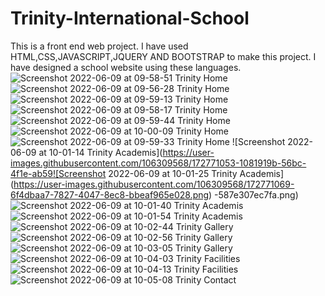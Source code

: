 # Trinity-International-School
This is a front end web project. I have used HTML,CSS,JAVASCRIPT,JQUERY AND BOOTSTRAP to make this project. I have designed a school website using these languages.![Screenshot 2022-06-09 at 09-58-51 Trinity Home](https://user-images.githubusercontent.com/106309568/172770863-f19b1811-5fb0-4194-9af3-d6afd5fbc754.png)
![Screenshot 2022-06-09 at 09-56-28 Trinity Home](https://user-images.githubusercontent.com/106309568/172770923-27f8c435-dcbe-49d2-8853-12fec09d46c5.png)
![Screenshot 2022-06-09 at 09-59-13 Trinity Home](https://user-images.githubusercontent.com/106309568/172770950-a6cd1e39-1922-45ce-81f0-addd25d885c9.png)
![Screenshot 2022-06-09 at 09-58-17 Trinity Home](https://user-images.githubusercontent.com/106309568/172770978-1bb20798-97e6-44ec-b32b-0c9f29097301.png)
![Screenshot 2022-06-09 at 09-59-44 Trinity Home](https://user-images.githubusercontent.com/106309568/172770995-119c9bd6-d90b-428e-9485-2af4224e7d0e.png)
![Screenshot 2022-06-09 at 10-00-09 Trinity Home](https://user-images.githubusercontent.com/106309568/172771011-711e4147-8de5-408b-8c44-79ddd1031e95.png)
![Screenshot 2022-06-09 at 09-59-33 Trinity Home](https://user-images.githubusercontent.com/106309568/172771035-e9c2bc52-0a0c-4ae4-a4ae-6a452955d4b9.png)
![Screenshot 2022-06-09 at 10-01-14 Trinity Academis](https://user-images.githubusercontent.com/106309568/172771053-1081919b-56bc-4f1e-ab59![Screenshot 2022-06-09 at 10-01-25 Trinity Academis](https://user-images.githubusercontent.com/106309568/172771069-6f4dbaa7-7827-4047-8ec8-bbeaf965e028.png)
-587e307ec7fa.png)
![Screenshot 2022-06-09 at 10-01-40 Trinity Academis](https://user-images.githubusercontent.com/106309568/172771091-718f5f98-5c69-49b4-8e67-8b4c9f76c467.png)
![Screenshot 2022-06-09 at 10-01-54 Trinity Academis](https://user-images.githubusercontent.com/106309568/172771120-dd921cd9-2976-475d-a1a4-50625a722e84.png)
![Screenshot 2022-06-09 at 10-02-44 Trinity Gallery](https://user-images.githubusercontent.com/106309568/172771139-9c2d38b8-9487-4a59-ad70-00e3e52c4bab.png)
![Screenshot 2022-06-09 at 10-02-56 Trinity Gallery](https://user-images.githubusercontent.com/106309568/172771159-21ca795f-8098-4813-9ca6-dd731b3bcda8.png)
![Screenshot 2022-06-09 at 10-03-05 Trinity Gallery](https://user-images.githubusercontent.com/106309568/172771188-7e60a830-96de-4f67-a90a-7d9febb331f2.png)
![Screenshot 2022-06-09 at 10-04-03 Trinity Facilities](https://user-images.githubusercontent.com/106309568/172771207-e27832d2-71cc-4f61-a3f0-c065bf157bf0.png)
![Screenshot 2022-06-09 at 10-04-13 Trinity Facilities](https://user-images.githubusercontent.com/106309568/172771221-c6a970de-72b5-4a5a-a573-c5f05dc57bb8.png)
![Screenshot 2022-06-09 at 10-05-08 Trinity Contact](https://user-images.githubusercontent.com/106309568/172771233-dcb8c5db-776d-4222-8445-840768a38ada.png)
